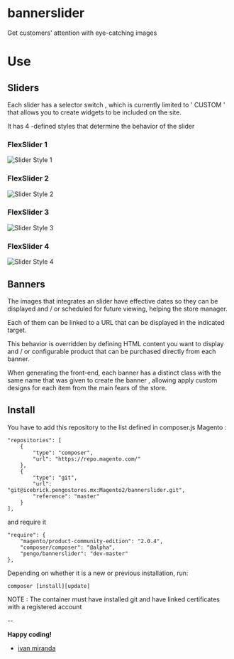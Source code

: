 # bannerslider

Get customers' attention with eye-catching images

# Use

## Sliders

Each slider has a selector switch , which is currently limited to ' CUSTOM ' that allows you to create widgets to be included on the site.


It has 4 -defined styles that determine the behavior of the slider

### FlexSlider 1
![Slider Style 1](https://s32.postimg.org/k9ee2uk9d/estilo1.png)

### FlexSlider 2
![Slider Style 2](https://s32.postimg.org/3mwttrrbl/estilo2.png)

### FlexSlider 3
![Slider Style 3](https://s32.postimg.org/jvd23905t/estilo3.png)

### FlexSlider 4
![Slider Style 4](https://s32.postimg.org/cdz9aal8x/estilo4.png)

## Banners

The images that integrates an slider have effective dates so they can be displayed and / or scheduled for future viewing, helping the store manager.

Each of them can be linked to a URL that can be displayed in the indicated target.

This behavior is overridden by defining HTML content you want to display and / or configurable product that can be purchased directly from each banner.

When generating the front-end, each banner has a distinct class with the same name that was given to create the banner , allowing apply custom designs for each item from the main fears of the store.

## Install

You have to add this repository to the list defined in composer.js Magento :

```
"repositories": [
    {
        "type": "composer",
        "url": "https://repo.magento.com/"
    },
    {
        "type": "git",
        "url": "git@icebrick.pengostores.mx:Magento2/bannerslider.git",
        "reference": "master"
    }
],
```


and require it

```
"require": {
    "magento/product-community-edition": "2.0.4",
    "composer/composer": "@alpha",
    "pengo/bannerslider": "dev-master"
},
```

Depending on whether it is a new or previous installation, run:

```
composer [install][update]
```
> 
NOTE : The container must have installed git and have linked certificates with a registered account

--

**Happy coding!**
- [ivan miranda](http://ivanmiranda.me)